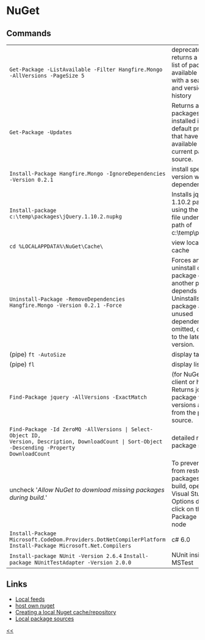 # NuGet

## Commands

|  |  |
|------------------------------------------------------------------------------------------------------------------------------------------------|---------------------------------------------------------------------------------------------------------------------------------------------------------------------------|
| `Get-Package -ListAvailable -Filter Hangfire.Mongo -AllVersions -PageSize 5` | deprecated, returns a paged list of packages available online, with a search term and version history |
| `Get-Package -Updates` | Returns a list of packages installed in the default project that have updates available in the current package source. |
| `Install-Package Hangfire.Mongo -IgnoreDependencies -Version 0.2.1` | install specific version without dependencies |
| `Install-package c:\temp\packages\jQuery.1.10.2.nupkg` | Installs jquery 1.10.2 package, using the .nupkg file under local path of c:\temp\packages. |
| `cd %LOCALAPPDATA%\NuGet\Cache\` | view local nupkg cache |
| `Uninstall-Package -RemoveDependencies Hangfire.Mongo -Version 0.2.1 -Force` | Forces an uninstall of the package even if another package depends on it. Uninstalls the package and its unused dependencies. If omitted, defaults to the latest version. |
| (pipe) `ft -AutoSize` | display tabular |
| (pipe) `fl` | display list details |
| `Find-Package jquery -AllVersions -ExactMatch` | (for NuGet 3.0 client or higher) Returns jquery package with all versions available from the package source. |
| <code>Find-Package -Id ZeroMQ -AllVersions &#124; Select-Object ID, Version, Description, DownloadCount &#124; Sort-Object -Descending -Property DownloadCount</code> | detailed relevant package search |
| uncheck '_Allow NuGet to download missing packages during build._' | To prevent NuGet from restoring packages during build, open the Visual Studio Options dialog, click on the Package Manager node |
| `Install-Package Microsoft.CodeDom.Providers.DotNetCompilerPlatform` `Install-Package Microsoft.Net.Compilers` | c# 6.0 |
| `Install-package NUnit -Version 2.6.4` `Install-package NUnitTestAdapter -Version 2.0.0` | NUnit inside MSTest |


## Links
- [Local feeds](https://docs.microsoft.com/ro-ro/nuget/hosting-packages/local-feeds)
- [host own nuget](https://docs.microsoft.com/ro-ro/nuget/hosting-packages/overview)
- [Creating a local Nuget cache/repository](https://joshilewis.wordpress.com/2012/01/13/creating-a-local-nuget-cacherepository/)
- [Local package sources](http://stackoverflow.com/questions/28592693/adding-nuget-package-sources-to-visual-studio-by-script) 

[<<](https://github.com/illegitimis/Tutorial/)
